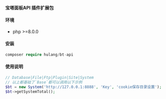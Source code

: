 #### 宝塔面板API 插件扩展包

#### 环境

- php >=8.0.0

#### 安装
```php
composer require hulang/bt-api
```

#### 使用说明

```php
// Database|File|Ftp|Plugin|Site|System
// 以上都基础了`Base`都可以调用以下示例
$bt = new System('http://127.0.0.1:8888', 'Key', 'cookie保存目录设置');
$bt->getSystemTotal();
```

